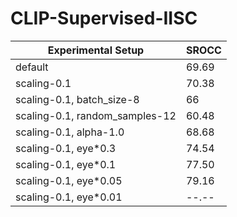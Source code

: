 # CLIP-Supervised-IISC

|             Experimental Setup                | SROCC |
| --------------------------------------------- | ----- |
| default                                       | 69.69 |
| scaling-0.1                                   | 70.38 |
| scaling-0.1, batch_size-8                     | 66    |
| scaling-0.1, random_samples-12                | 60.48 |
| scaling-0.1, alpha-1.0                        | 68.68 |
| scaling-0.1, eye*0.3                          | 74.54 |  
| scaling-0.1, eye*0.1                          | 77.50 |
| scaling-0.1, eye*0.05                         | 79.16 |
| scaling-0.1, eye*0.01                         | --.-- |
